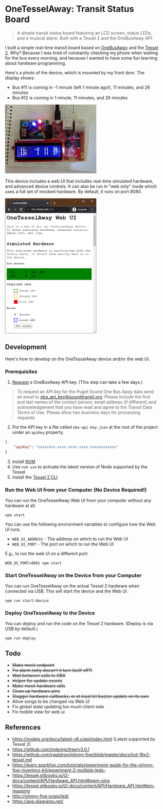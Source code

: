 # OneTesselAway: Transit Status Board

> A simple transit status board featuring an LCD screen, status LEDs, and a musical alarm. Built with a Tessel 2 and the OneBusAway API.

I built a simple real-time transit board based on [OneBusAway](https://onebusaway.org/) and the [Tessel 2](https://tessel.io/). Why? Because I was tired of constantly checking my phone when waiting for the bus every morning, and because I wanted to have some fun learning about hardware programming.

Here's a photo of the device, which is mounted by my front door. The display shows:

-   Bus #11 is coming in -1 minute (left 1 minute ago!), 11 minutes, and 26 minutes
-   Bus #12 is coming in 1 minute, 11 minutes, and 26 minutes

<img src="./docs/img/device-hero.jpg" width="300"/>

This device includes a web UI that includes real-time simulated hardware, and advanced device controls. It can also be run in "web only" mode which uses a full set of mocked hardware. By default, it runs on port 8080.

<img src="./docs/img/web-ui.png" width="300"/>

## Development

Here's how to develop on the OneTesselAway device and/or the web UI.

### Prerequisites

1. [Request](https://www.soundtransit.org/help-contacts/business-information/open-transit-data-otd) a OneBusAway API key. (This step can take a few days.)

> To request an API key for the Puget Sound One Bus Away data send an email to oba_api_key@soundtransit.org. Please include the first and last names of the contact person, email address (if different) and acknowledgement that you have read and agree to the Transit Data Terms of Use. Please allow two business days for processing requests.

2. Put the API key in a file called `oba-api-key.json` at the root of the project under an `apiKey` property.

```json
{
    "apiKey": "xxxxxxxx-xxxx-xxxx-xxxx-xxxxxxxxxxxx"
}
```

3. Install [NVM](https://github.com/nvm-sh/nvm)
4. Use `nvm use` to activate the latest version of Node supported by the Tessel
5. Install the [Tessel 2 CLI](https://tessel.gitbooks.io/t2-docs/content/API/CLI.html#installation)

### Run the Web UI from your Computer (No Device Required!)

You can run the OneTesselAway Web UI from your computer without any hardware at all.

    npm start

You can use the following environment variables to configure how the Web UI runs.

-   `WEB_UI_ADDRESS` - The address on which to run the Web UI
-   `WEB_UI_PORT` - The port on which to run the Web UI

E.g., to run the web UI on a different port:

    WEB_UI_PORT=8081 npm start

### Start OneTesselAway on the Device from your Computer

You can run OneTesselAway on the actual Tessel 2 hardware when connected via USB. This will start the device and the Web UI.

    npm run start:device

### Deploy OneTesselAway to the Device

You can deploy and run the code on the Tessel 2 hardware. (Deploy is via USB by default.)

    npm run deploy

## Todo

-   ~~Make mock endpoint~~
-   ~~Fix alarm (why doesn't it turn itself off?)~~
-   ~~Wait between calls to OBA~~
-   ~~Helper for update events~~
-   ~~Make mock hardware utils~~
-   ~~Clean up hardware pins~~
-   ~~Stagger hardware callbacks, or at least let buzzer update on its own~~
-   Allow songs to be changed via Web UI
-   Fix global state updating too much client-side
-   Fix mobile view for web ui

## References

-   https://nodejs.org/docs/latest-v8.x/api/index.html (Latest supported by Tessel 2)
-   https://github.com/mde/ejs/tree/v3.0.1
-   https://github.com/rwaldron/johnny-five/blob/master/docs/lcd-16x2-tessel.md
-   https://learn.sparkfun.com/tutorials/experiment-guide-for-the-johnny-five-inventors-kit/experiment-2-multiple-leds-
-   https://tessel.gitbooks.io/t2-docs/content/API/Hardware_API.html#pwm-pins
-   https://tessel.gitbooks.io/t2-docs/content/API/Hardware_API.html#pin-mapping
-   http://johnny-five.io/api/led/
-   https://app.diagrams.net/
